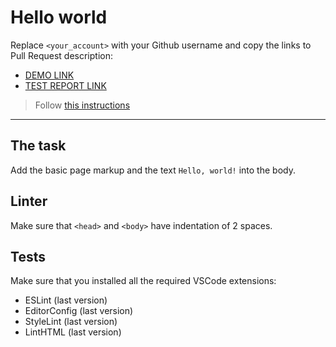 # Hello world

Replace `<your_account>` with your Github username and copy the links to Pull Request description:
- [DEMO LINK](https://liza-strykharchuk.github.io/layout_hello-world/)
- [TEST REPORT LINK](https://liza-strykharchuk.github.io/layout_hello-world/report/html_report/)

> Follow [this instructions](https://mate-academy.github.io/layout_task-guideline/#how-to-solve-the-layout-tasks-on-github)
___

## The task

Add the basic page markup and the text `Hello, world!` into the body.

## Linter

Make sure that `<head>` and `<body>` have indentation of 2 spaces.

## Tests

Make sure that you installed all the required VSCode extensions:

- ESLint (last version)
- EditorConfig (last version)
- StyleLint (last version)
- LintHTML (last version)

